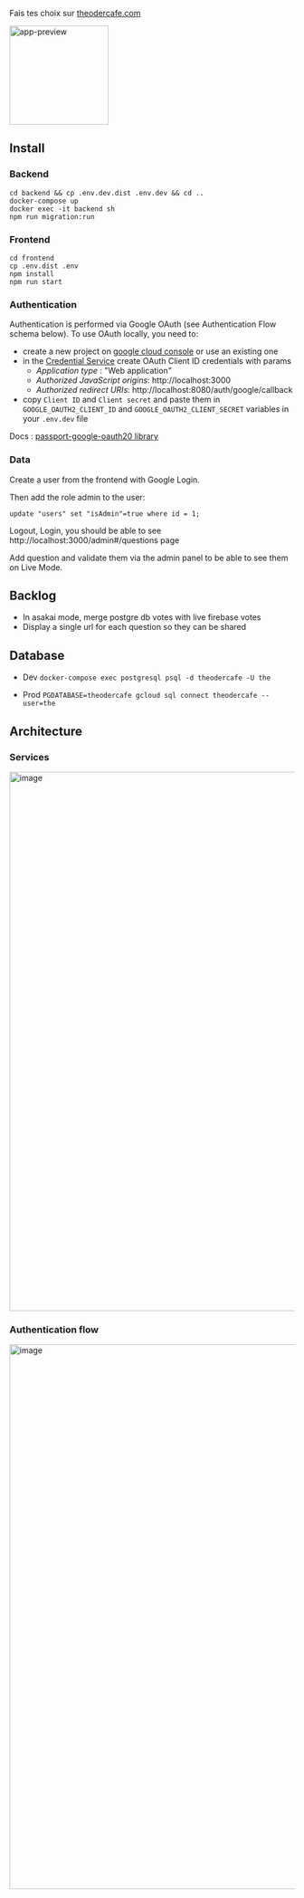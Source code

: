 Fais tes choix sur [theodercafe.com](https://theodercafe.com)

<img width="175" alt="app-preview" src="https://user-images.githubusercontent.com/22373097/197242059-7b00d811-a151-4b8a-ab60-bbd8ff0ab031.png">

## Install

### Backend

```
cd backend && cp .env.dev.dist .env.dev && cd ..
docker-compose up
docker exec -it backend sh
npm run migration:run
```

### Frontend

```
cd frontend
cp .env.dist .env
npm install
npm run start
```

### Authentication

Authentication is performed via Google OAuth (see Authentication Flow schema below). To use OAuth locally, you need to:

- create a new project on [google cloud console](https://console.cloud.google.com/projectcreate) or use an existing one
- in the [Credential Service](https://console.cloud.google.com/apis/credentials) create OAuth Client ID credentials with params
  - _Application type_ : "Web application"
  - _Authorized JavaScript origins_: http://localhost:3000
  - _Authorized redirect URIs_: http://localhost:8080/auth/google/callback
- copy `Client ID` and `Client secret` and paste them in `GOOGLE_OAUTH2_CLIENT_ID` and `GOOGLE_OAUTH2_CLIENT_SECRET` variables in your `.env.dev` file

Docs : [passport-google-oauth20 library](http://www.passportjs.org/packages/passport-google-oauth20/)

### Data

Create a user from the frontend with Google Login.

Then add the role admin to the user:

```
update "users" set "isAdmin"=true where id = 1;
```

Logout, Login, you should be able to see http://localhost:3000/admin#/questions page

Add question and validate them via the admin panel to be able to see them on Live Mode.

## Backlog

- In asakai mode, merge postgre db votes with live firebase votes
- Display a single url for each question so they can be shared

## Database

- Dev
  `docker-compose exec postgresql psql -d theodercafe -U the`

* Prod
  `PGDATABASE=theodercafe gcloud sql connect theodercafe --user=the`

## Architecture

### Services

<img width="953" alt="image" src="https://user-images.githubusercontent.com/22373097/197242282-d3a471df-40e1-4ad5-a2e9-1ed00bc4a519.png">

### Authentication flow

<img width="963" alt="image" src="https://user-images.githubusercontent.com/22373097/197247676-c044ea17-f0c1-414a-a86e-6ae8636a0fd2.png">
